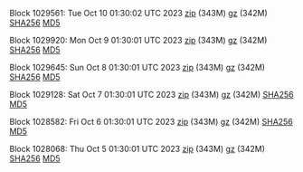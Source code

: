 Block 1029561: Tue Oct 10 01:30:02 UTC 2023 [zip](https://files.01coin.io/mainnet/2023-10-10/bootstrap.dat.zip) (343M) [gz](https://files.01coin.io/mainnet/2023-10-10/bootstrap.dat.tar.gz) (342M) [SHA256](https://files.01coin.io/mainnet/2023-10-10/sha256.txt) [MD5](https://files.01coin.io/mainnet/2023-10-10/md5.txt)

Block 1029920: Mon Oct  9 01:30:01 UTC 2023 [zip](https://files.01coin.io/mainnet/2023-10-09/bootstrap.dat.zip) (343M) [gz](https://files.01coin.io/mainnet/2023-10-09/bootstrap.dat.tar.gz) (342M) [SHA256](https://files.01coin.io/mainnet/2023-10-09/sha256.txt) [MD5](https://files.01coin.io/mainnet/2023-10-09/md5.txt)

Block 1029645: Sun Oct  8 01:30:01 UTC 2023 [zip](https://files.01coin.io/mainnet/2023-10-08/bootstrap.dat.zip) (343M) [gz](https://files.01coin.io/mainnet/2023-10-08/bootstrap.dat.tar.gz) (342M) [SHA256](https://files.01coin.io/mainnet/2023-10-08/sha256.txt) [MD5](https://files.01coin.io/mainnet/2023-10-08/md5.txt)

Block 1029128: Sat Oct  7 01:30:01 UTC 2023 [zip](https://files.01coin.io/mainnet/2023-10-07/bootstrap.dat.zip) (343M) [gz](https://files.01coin.io/mainnet/2023-10-07/bootstrap.dat.tar.gz) (342M) [SHA256](https://files.01coin.io/mainnet/2023-10-07/sha256.txt) [MD5](https://files.01coin.io/mainnet/2023-10-07/md5.txt)

Block 1028582: Fri Oct  6 01:30:01 UTC 2023 [zip](https://files.01coin.io/mainnet/2023-10-06/bootstrap.dat.zip) (343M) [gz](https://files.01coin.io/mainnet/2023-10-06/bootstrap.dat.tar.gz) (342M) [SHA256](https://files.01coin.io/mainnet/2023-10-06/sha256.txt) [MD5](https://files.01coin.io/mainnet/2023-10-06/md5.txt)

Block 1028068: Thu Oct  5 01:30:01 UTC 2023 [zip](https://files.01coin.io/mainnet/2023-10-05/bootstrap.dat.zip) (343M) [gz](https://files.01coin.io/mainnet/2023-10-05/bootstrap.dat.tar.gz) (342M) [SHA256](https://files.01coin.io/mainnet/2023-10-05/sha256.txt) [MD5](https://files.01coin.io/mainnet/2023-10-05/md5.txt)
